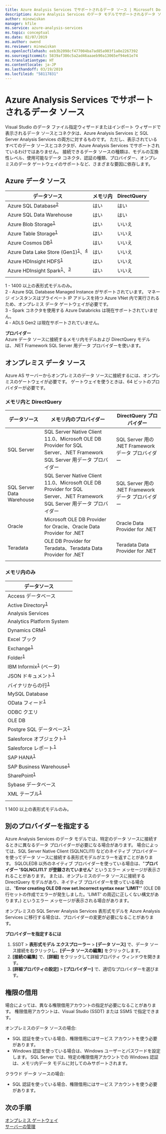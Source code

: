 ```yaml
---
title: Azure Analysis Services でサポートされるデータ ソース | Microsoft Docs
description: Azure Analysis Services のデータ モデルでサポートされるデータ ソースについて説明します。
author: minewiskan
manager: kfile
ms.service: azure-analysis-services
ms.topic: conceptual
ms.date: 02/07/2019
ms.author: owend
ms.reviewer: minewiskan
ms.openlocfilehash: eeb3b2098cf477004ba7ad85a903f1a8e2267392
ms.sourcegitcommit: 5839af386c5a2ad46aaaeb90a13065ef94e61e74
ms.translationtype: HT
ms.contentlocale: ja-JP
ms.lasthandoff: 03/19/2019
ms.locfileid: "58117831"
---
```

# <a name="data-sources-supported-in-azure-analysis-services"></a>Azure Analysis Services でサポートされるデータ ソース

Visual Studio のデータ ファイル指定ウィザードまたはインポート ウィザードで表示されるデータ ソースとコネクタは、Azure Analysis Services と SQL Server Analysis Services の両方に対するものです。 ただし、表示されているすべてのデータ ソースとコネクタが、Azure Analysis Services でサポートされているわけではありません。 接続できるデータ ソースの種類は、モデルの互換性レベル、使用可能なデータ コネクタ、認証の種類、プロバイダー、オンプレミスのデータ ゲートウェイのサポートなど、さまざまな要因に依存します。 

## <a name="azure-data-sources"></a>Azure データ ソース

|データソース  |メモリ内  |DirectQuery  |
|---------|---------|---------|
|Azure SQL Database<sup>[2](#azsqlmanaged)</sup>     |   はい      |    はい      |
|Azure SQL Data Warehouse     |   はい      |   はい       |
|Azure Blob Storage<sup>[1](#tab1400a)</sup>     |   はい       |    いいえ       |
|Azure Table Storage<sup>[1](#tab1400a)</sup>    |   はい       |    いいえ       |
|Azure Cosmos DB<sup>[1](#tab1400a)</sup>     |  はい        |  いいえ         |
|Azure Data Lake Store (Gen1)<sup>[1](#tab1400a)</sup>、<sup>[4](#gen2)</sup>      |   はい       |    いいえ       |
|Azure HDInsight HDFS<sup>[1](#tab1400a)</sup>     |     はい     |   いいえ        |
|Azure HDInsight Spark<sup>[1](#tab1400a)</sup>、<sup>[3](#databricks)</sup>     |   はい       |   いいえ        |
||||

<a name="tab1400a">1</a> - 1400 以上の表形式モデルのみ。   
<a name="azsqlmanaged">2</a> - Azure SQL Database Managed Instance がサポートされています。 マネージ インスタンスはプライベート IP アドレスを持つ Azure VNet 内で実行されるため、オンプレミス データ ゲートウェイが必要です。   
<a name="databricks">3</a> - Spark コネクタを使用する Azure Databricks は現在サポートされていません。   
<a name="gen2">4</a> - ADLS Gen2 は現在サポートされていません。


**プロバイダー**   
Azure データ ソースに接続するメモリ内モデルおよび DirectQuery モデルは、.NET Framework SQL Server 用データ プロバイダーを使います。

## <a name="on-premises-data-sources"></a>オンプレミス データ ソース

Azure AS サーバーからオンプレミスのデータ ソースに接続するには、オンプレミスのゲートウェイが必要です。 ゲートウェイを使うときは、64 ビットのプロバイダーが必要です。

### <a name="in-memory-and-directquery"></a>メモリ内と DirectQuery

|データソース | メモリ内のプロバイダー | DirectQuery プロバイダー |
|  --- | --- | --- |
| SQL Server |SQL Server Native Client 11.0、Microsoft OLE DB Provider for SQL Server、.NET Framework SQL Server 用データ プロバイダー | SQL Server 用の .NET Framework データ プロバイダー |
| SQL Server Data Warehouse |SQL Server Native Client 11.0、Microsoft OLE DB Provider for SQL Server、.NET Framework SQL Server 用データ プロバイダー | SQL Server 用の .NET Framework データ プロバイダー |
| Oracle |Microsoft OLE DB Provider for Oracle、Oracle Data Provider for .NET |Oracle Data Provider for .NET |
| Teradata |OLE DB Provider for Teradata、Teradata Data Provider for .NET |Teradata Data Provider for .NET |
| | | |

### <a name="in-memory-only"></a>メモリ内のみ

|データソース  |  
|---------|
|Access データベース     |  
|Active Directory<sup>[1](#tab1400b)</sup>     |  
|Analysis Services     |  
|Analytics Platform System     |  
|Dynamics CRM<sup>[1](#tab1400b)</sup>     |  
|Excel ブック     |  
|Exchange<sup>[1](#tab1400b)</sup>     |  
|Folder<sup>[1](#tab1400b)</sup>     |
|IBM Informix<sup>[1](#tab1400b)</sup> (ベータ) |
|JSON ドキュメント<sup>[1](#tab1400b)</sup>     |  
|バイナリからの行<sup>[1](#tab1400b)</sup>     | 
|MySQL Database     | 
|OData フィード<sup>[1](#tab1400b)</sup>     |  
|ODBC クエリ     | 
|OLE DB     |   
|Postgre SQL データベース<sup>[1](#tab1400b)</sup>    | 
|Salesforce オブジェクト<sup>[1](#tab1400b)</sup> |  
|Salesforce レポート<sup>[1](#tab1400b)</sup> |
|SAP HANA<sup>[1](#tab1400b)</sup>    |  
|SAP Business Warehouse<sup>[1](#tab1400b)</sup>    |  
|SharePoint<sup>[1](#tab1400b)</sup>     |   
|Sybase データベース     |  
|XML テーブル<sup>[1](#tab1400b)</sup>    |  
||
 
<a name="tab1400b">1</a> 1400 以上の表形式モデルのみ。

## <a name="specifying-a-different-provider"></a>別のプロバイダーを指定する

Azure Analysis Services のデータ モデルでは、特定のデータ ソースに接続するときに異なるデータ プロバイダーが必要になる場合があります。 場合によっては、SQL Server Native Client (SQLNCLI11) などのネイティブ プロバイダーを使ってデータ ソースに接続する表形式モデルがエラーを返すことがあります。 SQLOLEDB 以外のネイティブ プロバイダーを使っている場合は、"**プロバイダー 'SQLNCLI11.1' が登録されていません**" というエラー メッセージが表示されることがあります。 または、オンプレミスのデータ ソースに接続する DirectQuery モデルがあり、ネイティブ プロバイダーを使っている場合は、"**Error creating OLE DB row set.Incorrect syntax near 'LIMIT'**" (OLE DB 行セットの作成でエラーが発生しました。'LIMIT' の周辺に正しくない構文があります。) というエラー メッセージが表示される場合があります。

オンプレミスの SQL Server Analysis Services 表形式モデルを Azure Analysis Services に移行する場合は、プロバイダーの変更が必要になることがあります。

**プロバイダーを指定するには**

1. SSDT > **表形式モデル エクスプローラー** > **[データ ソース]** で、データ ソース接続を右クリックし、**[データ ソースの編集]** をクリックします。
2. **[接続の編集]** で、**[詳細]** をクリックして詳細プロパティ ウィンドウを開きます。
3. **[詳細プロパティの設定]** > **[プロバイダー]** で、適切なプロバイダーを選びます。

## <a name="impersonation"></a>権限の借用
場合によっては、異なる権限借用アカウントの指定が必要になることがあります。 権限借用アカウントは、Visual Studio (SSDT) または SSMS で指定できます。

オンプレミスのデータ ソースの場合:

* SQL 認証を使っている場合、権限借用にはサービス アカウントを使う必要があります。
* Windows 認証を使っている場合は、Windows ユーザーとパスワードを設定します。 SQL Server では、特定の権限借用アカウントでの Windows 認証は、メモリ内データ モデルに対してのみサポートされます。

クラウド データ ソースの場合:

* SQL 認証を使っている場合、権限借用にはサービス アカウントを使う必要があります。

## <a name="next-steps"></a>次の手順
[オンプレミス ゲートウェイ](analysis-services-gateway.md)   
[サーバーの管理](analysis-services-manage.md)   

